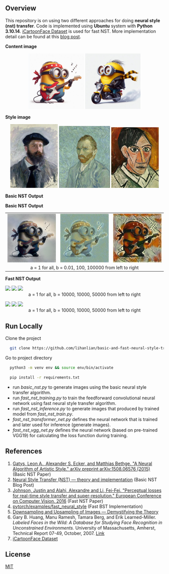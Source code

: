 
## Overview

This repository is on using two different approaches for doing **neural style (nst) transfer**. Code is implemented using **Ubuntu** system with **Python 3.10.14**. [iCartoonFace Dataset](https://github.com/luxiangju-PersonAI/iCartoonFace) is used for fast NST. More implementation detail can be found at this [blog post](https://lihanlian.github.io/posts/blog4). 

**Content image**

<p align="center">
  <img alt="Image 1" src="/figs/input_content/minion1.jpg" width="35%" />
  <img alt="Image 2" src="/figs/input_content/minion2.jpg" width="35%" />
</p>

**Style image**
<p align="center">
  <img alt="Image 1" src="figs/input_style/monet.jpg" width="30%" />
  <img alt="Image 2" src="/figs/input_style/van_gogh.jpg" width="32%" />
  <img alt="Image 3" src="/figs/input_style/picasso.jpg" width="30%" />
</p>

<!-- **Basic NST Output**
<figure style="display: block; margin-left: auto; margin-right: auto; width: 100%;">
  <img src='/figs/output_basic_nst/monet/minion1_a1b0.1_25000.jpg' style="width: 20%;">
  <img src='/figs/output_basic_nst/picasso/minion1_a1b100000_25000.jpg' style="width: 20%;">
  <img src='/figs/output_basic_nst/van_gogh/minion1_a1b100_25000.jpg' style="width: 20%;">
  <figcaption style="text-align: center;">a = 1 for all, b = 0.01, 100, 100000 from left to right</figcaption>
</figure> -->

**Basic NST Output**

<!-- <table>
  <tr>
    <td><img src='figs/output_basic_nst/monet/minion1_a1b0.1_25000.jpg' style="width: 100%;"></td>
    <td><img src='figs/output_basic_nst/van_gogh/minion1_a1b100_25000.jpg' style="width: 100%;"></td>
    <td><img src='figs/output_basic_nst/picasso/minion1_a1b100000_25000.jpg' style="width: 100%;"></td>
  </tr>
  <tr>
    <td colspan="3" style="text-align: center;">
      <figcaption>    a = 1 for all, b = 0.01, 100, 100000 from left to right</figcaption>
    </td>
  </tr>
</table> -->

**Basic NST Output**

<table>
  <tr>
    <td><img src='figs/output_basic_nst/monet/minion1_a1b0.1_25000.jpg' style="width: 100%;"></td>
    <td><img src='figs/output_basic_nst/van_gogh/minion1_a1b100_25000.jpg' style="width: 100%;"></td>
    <td><img src='figs/output_basic_nst/picasso/minion1_a1b100000_25000.jpg' style="width: 100%;"></td>
  </tr>
  <tr>
    <td colspan="3" style="text-align: center;">
      <div style="display: flex; justify-content: center;">
        a = 1 for all, b = 0.01, 100, 100000 from left to right
      </div>
    </td>
  </tr>
</table>


<!-- **Basic NST Output**

<table>
  <tr>
    <td><img src='figs/output_basic_nst/monet/minion1_a1b0.1_25000.jpg' style="width: 100%;"></td>
    <td><img src='figs/output_basic_nst/picasso/minion1_a1b100000_25000.jpg' style="width: 100%;"></td>
    <td><img src='figs/output_basic_nst/van_gogh/minion1_a1b100_25000.jpg' style="width: 100%;"></td>
  </tr>
</table>

<figcaption style="text-align: center;">a = 1 for all, b = 0.01, 100, 100000 from left to right</figcaption> -->



**Fast NST Output**

<figure style="display: block; margin-left: auto; margin-right: auto; width: 100%;">
  <img src='/figs/output_fast_nst/' style="width: 30%;">
  <img src='/figs/output_fast_nst/' style="width: 32%;">
  <img src='/figs/output_fast_nst/' style="width: 31%;">
  <figcaption style="text-align: center;">a = 1 for all, b = 10000, 10000, 50000 from left to right</figcaption>
</figure>

<figure style="display: block; margin-left: auto; margin-right: auto; width: 100%;">
  <img src='/figs/output_fast_nst/' style="width: 30%;">
  <img src='/figs/output_fast_nst/' style="width: 32%;">
  <img src='/figs/output_fast_nst/' style="width: 31%;">
  <figcaption style="text-align: center;">a = 1 for all, b = 10000, 10000, 50000 from left to right</figcaption>
</figure>

## Run Locally

Clone the project

```bash
  git clone https://github.com/lihanlian/basic-and-fast-neural-style-transfer
```

Go to project directory

```bash
  python3 -m venv env && source env/bin/activate 
```
```bash
  pip install -r requirements.txt
```

 - run _basic_nst.py_ to generate images using the basic neural style transfer algorithm.
 - run _fast_nst_training.py_ to train the feedforward convolutional neural network using fast neural style transfer algorithm.
 - run _fast_nst_inference.py_ to generate images that produced by trained model from _fast_nst_train.py_.
 - _fast_nst_transformer_net.py_ defines the neural network that is trained and later used for inference (generate images).
 - _fast_nst_vgg_net.py_ defines the neural network (based on pre-trained VGG19) for calculating the loss function during training.

## References
 1. [Gatys, Leon A., Alexander S. Ecker, and Matthias Bethge. "A Neural Algorithm of Artistic Style." arXiv preprint arXiv:1508.06576 (2015)](https://arxiv.org/abs/1508.06576) (Basic NST Paper)
 2. [Neural Style Transfer (NST) — theory and implementation](https://medium.com/@ferlatti.aldo/neural-style-transfer-nst-theory-and-implementation-c26728cf969d) (Basic NST Blog Post)
 3. [Johnson, Justin and Alahi, Alexandre and Li, Fei-Fei. "Perceptual losses for real-time style transfer and super-resolution." European Conference on Computer Vision. 2016](https://arxiv.org/abs/1603.08155) (Fast NST Paper)
 4. [pytorch/examples/fast_neural_style](https://github.com/pytorch/examples/tree/main/fast_neural_style) (Fast BST Implementation)
 5. [Downsampling and Upsampling of Images — Demystifying the Theory](https://medium.com/analytics-vidhya/downsampling-and-upsampling-of-images-demystifying-the-theory-4ca7e21db24a)
 6. Gary B. Huang, Manu Ramesh, Tamara Berg, and Erik Learned-Miller. *Labeled Faces in the Wild: A Database for Studying Face Recognition in Unconstrained Environments.* University of Massachusetts, Amherst, Technical Report 07-49, October, 2007. [Link](http://vis-www.cs.umass.edu/lfw/)
 7. [iCartoonFace Dataset](https://github.com/luxiangju-PersonAI/iCartoonFace)


## License

[MIT](https://github.com/lihanlian/basic-and-fast-neural-style-transfer/blob/main/LICENSE)